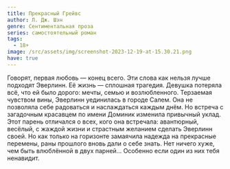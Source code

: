 ```yaml
---
title: Прекрасный Грейвс
author: Л. Дж. Шэн
genre: Сентиментальная проза
series: самостоятельный роман
tags:
  - 18+
image: /src/assets/img/screenshot-2023-12-19-at-15.30.21.png
have: true
---
```

Говорят, первая любовь — конец всего. Эти слова как нельзя лучше подходят Эверлинн. Её жизнь — сплошная трагедия. Девушка потеряла всё, что ей было дорого: мечты, семью и возлюбленного. Терзаемая чувством вины, Эверлинн уединилась в городе Салем. Она не позволяла себе радоваться и наслаждаться каждым днём. Но встреча с загадочным красавцем по имени Доминик изменила привычный уклад. Этот парень отличался о всех, кого она встречала: авантюрный, весёлый, с жаждой жизни и страстным желанием сделать Эверлинн своей. Но как только на горизонте замаячила надежда на прекрасные перемены, раны прошлого вновь дали о себе знать. Нет ничего хуже, чем быть влюблённой в двух парней… Особенно если один из них тебя ненавидит.
